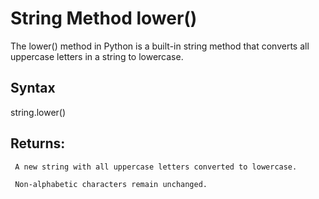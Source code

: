 # String Method lower()

The lower() method in Python is a built-in string method that converts all uppercase letters in a string to lowercase.


## Syntax

string.lower()


## Returns:
     A new string with all uppercase letters converted to lowercase.
     
     Non-alphabetic characters remain unchanged.
